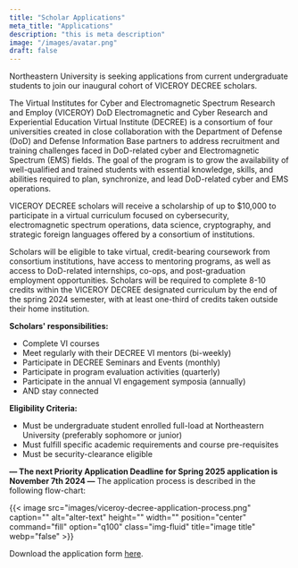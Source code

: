 ```yaml
---
title: "Scholar Applications"
meta_title: "Applications"
description: "this is meta description"
image: "/images/avatar.png"
draft: false
---
```


Northeastern University is seeking applications from current undergraduate students to join our inaugural cohort of VICEROY DECREE scholars.

The Virtual Institutes for Cyber and Electromagnetic Spectrum Research and Employ (VICEROY) DoD Electromagnetic and Cyber Research and Experiential Education Virtual Institute (DECREE) is a consortium of four universities created in close collaboration with the Department of Defense (DoD) and Defense Information Base partners to address recruitment and training challenges faced in DoD-related cyber and Electromagnetic Spectrum (EMS) fields. The goal of the program is to grow the availability of well-qualified and trained students with essential knowledge, skills, and abilities required to plan, synchronize, and lead DoD-related cyber and EMS operations.

VICEROY DECREE scholars will receive a scholarship of up to $10,000 to participate in a virtual curriculum focused on cybersecurity, electromagnetic spectrum operations, data science, cryptography, and strategic foreign languages offered by a consortium of institutions.

Scholars will be eligible to take virtual, credit-bearing coursework from consortium institutions, have access to mentoring programs, as well as access to DoD-related internships, co-ops, and post-graduation employment opportunities. Scholars will be required to complete 8-10 credits within the VICEROY DECREE designated curriculum by the end of the spring 2024 semester, with at least one-third of credits taken outside their home institution.

**Scholars' responsibilities:**
- Complete VI courses
- Meet regularly with their DECREE VI mentors (bi-weekly)
- Participate in DECREE Seminars and Events (monthly)
- Participate in program evaluation activities (quarterly)
- Participate in the annual VI engagement symposia (annually)
- AND stay connected

**Eligibility Criteria:**
- Must be undergraduate student enrolled full-load at Northeastern University (preferably sophomore or junior)
- Must fulfill specific academic requirements and course pre-requisites 
- Must be security-clearance eligible

**— The next Priority Application Deadline for Spring 2025 application is November 7th 2024 —**
The application process is described in the following flow-chart:

{{< image src="images/viceroy-decree-application-process.png" caption="" alt="alter-text" height="" width="" position="center" command="fill" option="q100" class="img-fluid" title="image title"  webp="false" >}}

Download the application form [here](/files/viceroy-decree-application.pdf).
